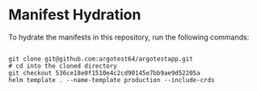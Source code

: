 
# Manifest Hydration

To hydrate the manifests in this repository, run the following commands:

```shell

git clone git@github.com:argotest64/argotestapp.git
# cd into the cloned directory
git checkout 536ce18e0f1510e4c2cd90145e7bb9ae9d52205a
helm template . --name-template production --include-crds
```